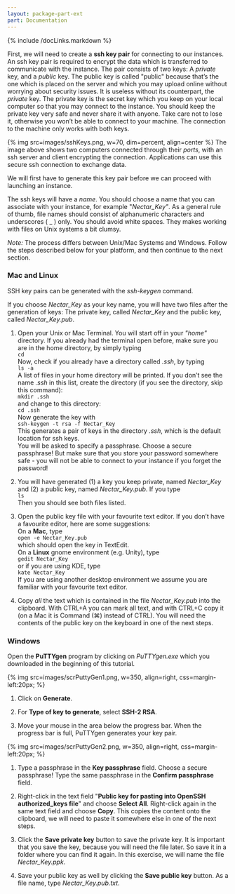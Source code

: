 ```yaml
---
layout: package-part-ext
part: Documentation
---
```

{% include /docLinks.markdown %}

First, we will need to create a **ssh key pair** for connecting to our instances. An ssh key pair is required to encrypt the data which is transferred to communicate with the instance. The pair consists of two keys: A *private* key, and a *public* key.  The public key is called "public" because that’s the one which is placed on the server and which you may upload online without worrying about security issues. It is useless without its counterpart, the *private* key. The private key is the secret key which you keep on your local computer so that you may connect to the instance. You should keep the private key very safe and never share it with anyone. Take care not to lose it, otherwise you won’t be able to connect to your machine. The connection to the machine only works with both keys.

{% img src=images/sshKeys.png, w=70, dim=percent, align=center %}
The image above shows two computers connected through their *ports*, with an ssh server and client encrypting the connection. Applications can use this secure ssh connection to exchange data. 

We will first have to generate this key pair before we can proceed with launching an instance.

The ssh keys will have a *name*. You should choose a name that you can associate with your instance, for example "*Nectar_Key"*. As a general rule of thumb, file names should consist of alphanumeric characters and underscores ( _ ) only. You should avoid white spaces. They makes working with files on Unix systems a bit clumsy.

*Note:* The process differs between Unix/Mac Systems and Windows. Follow the steps described below for your platform, and then continue to the next section.

### Mac and Linux

SSH key pairs can be generated with the *ssh-keygen* command.

If you choose *Nectar_Key* as your key name, you will have two files after the generation of keys: The private key, called *Nectar_Key* and the public key, called *Nectar_Key.pub*.

1. Open your Unix or Mac Terminal. You will start off in your *"home"* directory. If you already had the terminal open before, make sure you are in the home directory, by simply typing     
```cd```    
Now, check if you already have a directory called *.ssh*, by typing    
```ls -a```    
A list of files in your home directory will be printed. If you don’t see the name *.ssh* in this list, create the directory (if you see the directory, skip this command):    
```mkdir .ssh```    
and change to this directory:    
```cd .ssh```     
Now generate the key with    
```ssh-keygen -t rsa -f Nectar_Key```    
This generates a pair of keys in the directory *.ssh*, which is the default location for ssh keys.    
You will be asked to specify a passphrase. Choose a secure passphrase! But make sure that you store your password somewhere safe - you will not be able to connect to your instance if you forget the password!
 
2. You will have generated (1) a key you keep private, named *Nectar_Key* and (2) a public key, named *Nectar_Key.pub*. If you type    
```ls```    
Then you should see both files listed.

3. Open the public key file with your favourite text editor. If you don’t have a favourite editor, here are some suggestions:    
On a **Mac**, type    
```open -e Nectar_Key.pub```    
which should open the key in TextEdit.     
On a **Linux** gnome environment (e.g. Unity), type    
```gedit Nectar_Key```    
or if you are using KDE, type     
```kate Nectar_Key```    
If you are using another desktop environment we assume you are familiar with your favourite text editor.

4. Copy *all* the text which is contained in the file *Nectar_Key.pub* into the clipboard. With CTRL+A you can mark all text, and with CTRL+C copy it (on a Mac it is Command (⌘) instead of CTRL). You will need the contents of the public key on the keyboard in one of the next steps. 


### Windows

Open the **PuTTYgen** program by clicking on *PuTTYgen.exe* which you downloaded in the beginning of this tutorial.

{% img src=images/scrPuttyGen1.png, w=350, align=right, css=margin-left:20px; %}

1. Click on **Generate**. 

2. For **Type of key to generate**, select **SSH-2 RSA**.

3. Move your mouse in the area below the progress bar. When the progress bar is full, PuTTYgen generates your key pair.

<p style="clear:both"></p>

{% img src=images/scrPuttyGen2.png, w=350, align=right, css=margin-left:20px; %}

1. Type a passphrase in the **Key passphrase** field. Choose a secure passphrase! Type the same passphrase in the **Confirm passphrase** field.

2. Right-click in the text field "**Public key for pasting into OpenSSH authorized_keys file**" and choose **Select All**. Right-click again in the same text field and choose **Copy**. This copies the content onto the clipboard, we will need to paste it somewhere else in one of the next steps.

3. Click the **Save private key** button to save the private key. It is important that you save the key, because you will need the file later. So save it in a folder where you can find it again. In this exercise, we will name the file *Nectar_Key.ppk*. 

4. Save your public key as well by clicking the **Save public key** button. As a file name, type *Nectar_Key.pub.txt*.




